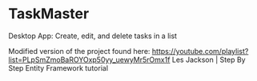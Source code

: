 # TaskMaster
Desktop App: Create, edit, and delete tasks in a list

Modified version of the project found here: 
https://youtube.com/playlist?list=PLpSmZmoBaROYOxp50yy_uewyMr5rOmx1f
Les Jackson | Step By Step Entity Framework tutorial

